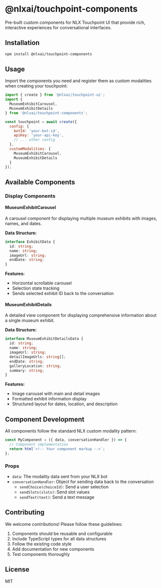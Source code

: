 # @nlxai/touchpoint-components

Pre-built custom components for NLX Touchpoint UI that provide rich, interactive experiences for conversational interfaces.

## Installation

```bash
npm install @nlxai/touchpoint-components
```

## Usage

Import the components you need and register them as custom modalities when creating your touchpoint:

```javascript
import { create } from '@nlxai/touchpoint-ui';
import { 
  MuseumExhibitCarousel, 
  MuseumExhibitDetails 
} from '@nlxai/touchpoint-components';

const touchpoint = await create({
  config: {
    botId: 'your-bot-id',
    apiKey: 'your-api-key',
    // ... other config
  },
  customModalities: {
    MuseumExhibitCarousel,
    MuseumExhibitDetails
  }
});
```

## Available Components

### Display Components

#### MuseumExhibitCarousel
A carousel component for displaying multiple museum exhibits with images, names, and dates.

**Data Structure:**
```typescript
interface ExhibitData {
  id: string;
  name: string;
  imageUrl: string;
  endDate: string;
}
```

**Features:**
- Horizontal scrollable carousel
- Selection state tracking
- Sends selected exhibit ID back to the conversation

#### MuseumExhibitDetails
A detailed view component for displaying comprehensive information about a single museum exhibit.

**Data Structure:**
```typescript
interface MuseumExhibitDetailsData {
  id: string;
  name: string;
  imageUrl: string;
  detailImageUrls: string[];
  endDate: string;
  galleryLocation: string;
  summary: string;
}
```

**Features:**
- Image carousel with main and detail images
- Formatted exhibit information display
- Structured layout for dates, location, and description

## Component Development

All components follow the standard NLX custom modality pattern:

```typescript
const MyComponent = ({ data, conversationHandler }) => {
  // Component implementation
  return html`<!-- Your component markup -->`;
};
```

### Props

- `data`: The modality data sent from your NLX bot
- `conversationHandler`: Object for sending data back to the conversation
  - `sendChoice(choiceId)`: Send a user selection
  - `sendSlots(slots)`: Send slot values
  - `sendText(text)`: Send a text message

## Contributing

We welcome contributions! Please follow these guidelines:

1. Components should be reusable and configurable
2. Include TypeScript types for all data structures
3. Follow the existing code style
4. Add documentation for new components
5. Test components thoroughly

## License

MIT